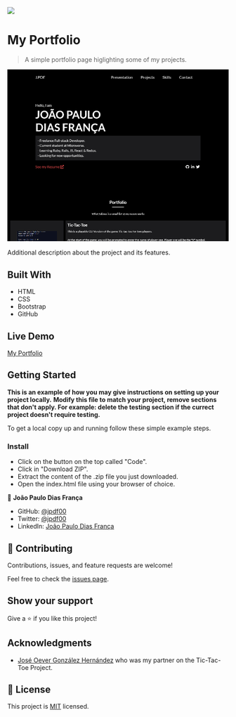![](https://img.shields.io/badge/Microverse-blueviolet)

# My Portfolio

> A simple portfolio page higlighting some of my projects.

![screenshot](./features/img/app-screenshot.png)

Additional description about the project and its features.

## Built With

- HTML
- CSS
- Bootstrap
- GitHub

## Live Demo

[My Portfolio](https://jpdf00.github.io/portfolio-jpdf00/)


## Getting Started

**This is an example of how you may give instructions on setting up your project locally.**
**Modify this file to match your project, remove sections that don't apply. For example: delete the testing section if the currect project doesn't require testing.**


To get a local copy up and running follow these simple example steps.

### Install

 - Click on the button on the top called "Code".
 - Click in "Download ZIP".
 - Extract the content of the .zip file you just downloaded.
 - Open the index.html file using your browser of choice.

👤 **João Paulo Dias França**

- GitHub: [@jpdf00](https://github.com/jpdf00)
- Twitter: [@jpdf00](https://twitter.com/jpdf00)
- LinkedIn: [João Paulo Dias França](https://www.linkedin.com/in/jpdf00/)

## 🤝 Contributing

Contributions, issues, and feature requests are welcome!

Feel free to check the [issues page](https://github.com/jpdf00/portfolio-jpdf00/issues).

## Show your support

Give a ⭐️ if you like this project!

## Acknowledgments

- [José Oever González Hernández](https://github.com/NoTengoBattery) who was my partner on the Tic-Tac-Toe Project.

## 📝 License

This project is [MIT](/LICENSE) licensed.
